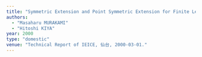 ```yaml
---
title: "Symmetric Extension and Point Symmetric Extension for Finite Length Signal"
authors:
  - "Masaharu MURAKAMI"
  - "Hitoshi KIYA"
year: 2000
type: "domestic"
venue: "Technical Report of IEICE, 仙台, 2000-03-01."
---
```

